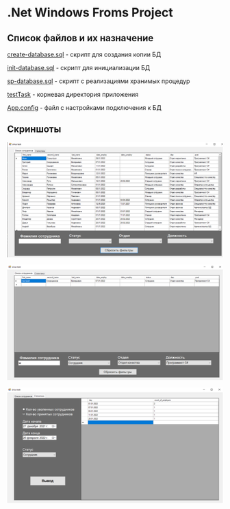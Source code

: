 # .Net Windows Froms Project

<h2>Список файлов и их назначение</h2>

[create-database.sql](create-database.sql) - скрипт для создания копии БД

[init-database.sql](init-database.sql) - скрипт для инициализации БД
 
[sp-database.sql](sp-database.sql) - скрипт с реализациями хранимых процедур

[testTask](testTask) - корневая директория приложения

[App.config](/testTask/testTask/App.config) - файл с настройками подключения к БД

<h2>Скриншоты</h2>

![Settings Window](https://github.com/ra1nyy/win-forms-employees/blob/main/Screenshots/1.png)

![Settings Window](https://github.com/ra1nyy/win-forms-employees/blob/main/Screenshots/2.png)

![Settings Window](https://github.com/ra1nyy/win-forms-employees/blob/main/Screenshots/3.png)
